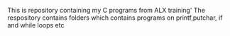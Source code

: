 This is repository containing my C programs from ALX training'
The respository contains folders which contains programs on
printf,putchar, if and while loops etc